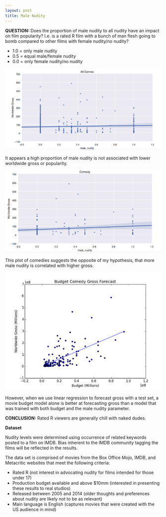 ```yaml
---
layout: post
title: Male Nudity
---
```


**QUESTION:** 
Does the proportion of male nudity to all nudity have an impact on film popularity? 
I.e. is a rated R film with a bunch of man flesh going to bomb compared to other films with female nudity/no nudity? 

* 1.0 = only male nudity
* 0.5 = equal male/female nudity
* 0.0 = only female nudity/no nudity 

![all_male](images/all_male.png)

It appears a high proportion of male nudity is not associated with lower worldwide gross or popularity. 


![comedy_male](images/comedies_male.png)

This plot of comedies suggests the opposite of my hypothesis, that  more male nudity is correlated with higher gross.    

![median_all_genres](images/Budget_Forecast.png)

However, when we use linear regression to forecast gross with a test set, a movie budget model alone is better at forecasting gross than a model that was trained with both budget and the male nudity parameter. 

**CONCLUSION:** 
Rated R viewers are generally chill with naked dudes.   

**Dataset**

Nudity levels were determined using occurrence of related keywords posted to a film on IMDB. Bias inherent to the IMDB community tagging the films will be reflected in the results. 

The data set is comprised of movies from the Box Office Mojo, IMDB, and Metacritic websites that meet the following criteria:

- Rated R (not interest in advocating nudity for films intended for those under 17)
- Production budget available and above $10mm (interested in presenting these results to real studios)
- Released between 2005 and 2014 (older thoughts and preferences about nudity are likely not to be as relevant)
- Main language is English (captures movies that were created with the US audience in mind)


 
    
